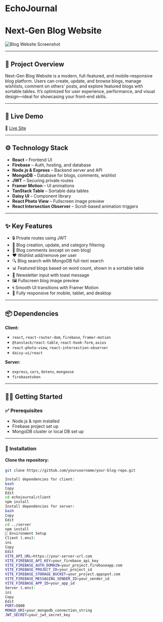 # EchoJournal

# Next-Gen Blog Website

![Blog Website Screenshot](https://i.ibb.co/MyHtzFmR/Screenshot-2025-06-25-105204.png)

---

## 📌 Project Overview

Next-Gen Blog Website is a modern, full-featured, and mobile-responsive blog platform. Users can create, update, and browse blogs, manage wishlists, comment on others' posts, and explore featured blogs with sortable tables. It’s optimized for user experience, performance, and visual design—ideal for showcasing your front-end skills.

---

## 🚀 Live Demo

🔗 [Live Site](https://assignment-11-f3a27.web.app/)

---

## ⚙️ Technology Stack

- **React** – Frontend UI  
- **Firebase** – Auth, hosting, and database  
- **Node.js & Express** – Backend server and API  
- **MongoDB** – Database for blogs, comments, wishlist  
- **JWT** – Securing private routes  
- **Framer Motion** – UI animations  
- **TanStack Table** – Sortable data tables   
- **Daisy UI** – Component library   
- **React Photo View** – Fullscreen image preview  
- **React Intersection Observer** – Scroll-based animation triggers  

---

## ✨ Key Features

- 🔒 Private routes using JWT  
- 📝 Blog creation, update, and category filtering  
- 💬 Blog comments (except on own blog)  
- ❤️ Wishlist add/remove per user  
- 🔍 Blog search with MongoDB full-text search  
- 📊 Featured blogs based on word count, shown in a sortable table  
- 📩 Newsletter input with toast message  
- 🖼️ Fullscreen blog image preview  
- 🌀 Smooth UI transitions with Framer Motion   
- 📱 Fully responsive for mobile, tablet, and desktop  

---

## 📦 Dependencies

**Client:**
- `react`, `react-router-dom`, `firebase`, `framer-motion`  
- `@tanstack/react-table`, `react-hook-form`, `axios`  
- `react-photo-view`, `react-intersection-observer`  
- `daisy-ui/react`

**Server:**
- `express`, `cors`, `dotenv`, `mongoose`  
- `firebasetoken`

---

## 🧑‍💻 Getting Started

### ✅ Prerequisites

- Node.js & npm installed  
- Firebase project set up  
- MongoDB cluster or local DB set up  

---

### 📁 Installation

#### Clone the repository:
```bash
git clone https://github.com/yourusername/your-blog-repo.git

Install dependencies for client:
bash
Copy
Edit
cd echojournal/client
npm install
Install dependencies for server:
bash
Copy
Edit
cd ../server
npm install
🔐 Environment Setup
Client (.env):
ini
Copy
Edit
VITE_API_URL=https://your-server-url.com
VITE_FIREBASE_API_KEY=your_firebase_api_key
VITE_FIREBASE_AUTH_DOMAIN=your_project.firebaseapp.com
VITE_FIREBASE_PROJECT_ID=your_project_id
VITE_FIREBASE_STORAGE_BUCKET=your_project.appspot.com
VITE_FIREBASE_MESSAGING_SENDER_ID=your_sender_id
VITE_FIREBASE_APP_ID=your_app_id
Server (.env):
ini
Copy
Edit
PORT=5000
MONGO_URI=your_mongodb_connection_string
JWT_SECRET=your_jwt_secret_key

